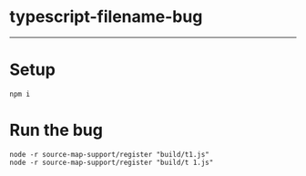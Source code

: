 # typescript-filename-bug

---
# Setup

```
npm i
```

# Run the bug

```
node -r source-map-support/register "build/t1.js"
node -r source-map-support/register "build/t 1.js"
```
